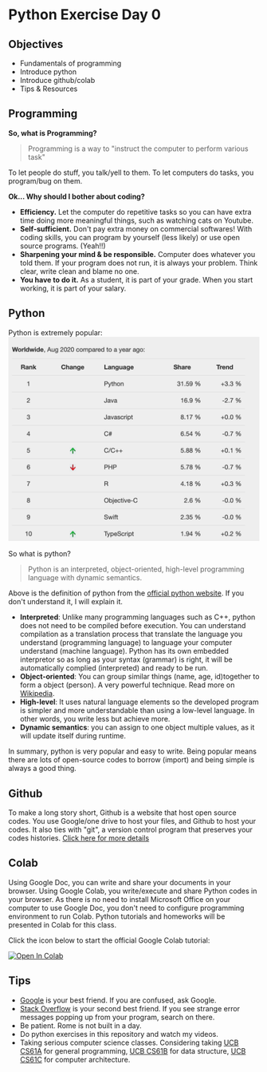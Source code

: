 # Python Exercise Day 0

## Objectives
* Fundamentals of programming 
* Introduce python
* Introduce github/colab
* Tips & Resources

## Programming 
**So, what is Programming?**
> Programming is a way to "instruct the computer to perform various task"

To let people do stuff, you talk/yell to them. To let computers do tasks, you program/bug on them. 

**Ok... Why should I bother about coding?**

* **Efficiency.** Let the computer do repetitive tasks so you can have extra time doing more meaningful things, such as watching cats on Youtube. 
* **Self-sufficient.** Don't pay extra money on commercial softwares! With coding skills, you can program by yourself (less likely) or use open source programs. (Yeah!!)
* **Sharpening your mind & be responsible.** Computer does whatever you told them. If your program does not run, it is always your problem. Think clear, write clean and blame no one. 
* **You have to do it.**  As a student, it is part of your grade. When you start working, it is part of your salary. 

## Python 
Python is extremely popular: 
![Python is popular](figures/python_popular.png "Python's popularity")

So what is python?
> Python is an interpreted, object-oriented, high-level programming language with dynamic semantics. 

Above is the definition of python from the [official python website](https://www.python.org/doc/essays/blurb/). If you don't understand it, I will explain it. 

* **Interpreted**: Unlike many programming languages such as C++, python does not need to be compiled before execution. You can understand compilation as a translation process that translate the language you understand (programming language) to language your computer understand (machine language). Python has its own embedded interpretor so as long as your syntax (grammar) is right, it will be automatically complied (interpreted) and ready to be run. 
* **Object-oriented**: You can group similar things (name, age, id)together to form a object (person). A very powerful technique. Read more on [Wikipedia](https://en.wikipedia.org/wiki/Object-oriented_programming). 
* **High-level**: It uses natural language elements so the developed program is simpler and more understandable than using a low-level language. In other words, you write less but achieve more. 
* **Dynamic semantics**: you can assign to one object multiple values, as it will update itself during runtime. 

In summary, python is very popular and easy to write. Being popular means there are lots of open-source codes to borrow (import) and being simple is always a good thing. 

## Github
To make a long story short, Github is a website that host open source codes. You use Google/one drive to host your files, and Github to host your codes. It also ties with "git", a version control program that preserves your codes histories.
[Click here for more details](https://www.howtogeek.com/180167/htg-explains-what-is-github-and-what-do-geeks-use-it-for/)


## Colab 
Using Google Doc, you can write and share your documents in your browser. Using Google Colab, you write/execute and share Python codes in your browser. As there is no need to install Microsoft Office on your computer to use Google Doc, you don't need to configure programming environment to run Colab. Python tutorials and homeworks will be presented in Colab for this class. 

Click the icon below to start the official Google Colab tutorial:

[![Open In Colab](https://colab.research.google.com/assets/colab-badge.svg)](https://colab.research.google.com/notebooks/intro.ipynb)

## Tips
* [Google](https://www.google.com/) is your best friend. If you are confused, ask Google. 
* [Stack Overflow](https://stackoverflow.com/) is your second best friend. If you see strange error messages popping up from your program, search on there. 
* Be patient. Rome is not built in a day. 
* Do python exercises in this repository and watch my videos. 
* Taking serious computer science classes. Considering taking [UCB CS61A](https://cs61a.org/) for general programming, [UCB CS61B](https://inst.eecs.berkeley.edu/~cs61b/sp20/) for data structure, [UCB CS61C](https://cs61c.org/su20/) for computer architecture. 